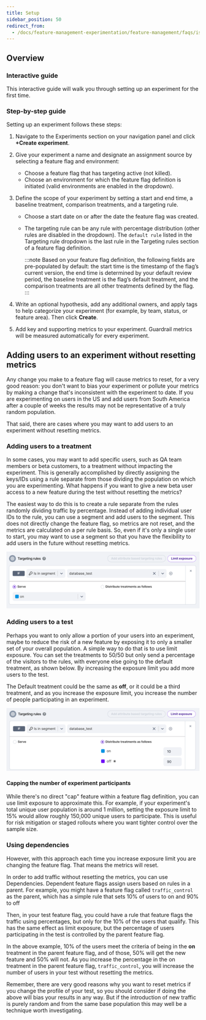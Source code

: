 ```yaml
---
title: Setup
sidebar_position: 50
redirect_from:
  - /docs/feature-management-experimentation/feature-management/faqs/is-there-a-way-to-limit-the-number-of-users-in-an-experiment/
---
```


## Overview

### Interactive guide

This interactive guide will walk you through setting up an experiment for the first time.

<DocVideo src="https://app.tango.us/app/embed/1e1ad9f0-85b8-427a-8331-f35f7685c1eb?hideAuthorAndDetails=true" title="Create an Experiment" />

### Step-by-step guide

Setting up an experiment follows these steps:

1. Navigate to the Experiments section on your navigation panel and click **+Create experiment**.

2. Give your experiment a name and designate an assignment source by selecting a feature flag and environment:
   * Choose a feature flag that has targeting active (not killed).
   * Choose an environment for which the feature flag definition is initiated (valid environments are enabled in the dropdown).

3. Define the scope of your experiment by setting a start and end time, a baseline treatment, comparison treatments, and a targeting rule.

   * Choose a start date on or after the date the feature flag was created.
   * The targeting rule can be any rule with percentage distribution (other rules are disabled in the dropdown). The `default rule` listed in the Targeting rule dropdown is the last rule in the Targeting rules section of a feature flag definition.

      :::note
      Based on your feature flag definition, the following fields are pre-populated by default: the start time is the timestamp of the flag’s current version, the end time is determined by your default review period, the baseline treatment is the flag’s default treatment, and the comparison treatments are all other treatments defined by the flag.
      :::

4. Write an optional hypothesis, add any additional owners, and apply tags to help categorize your experiment (for example, by team, status, or feature area). Then click **Create**.

5. Add key and supporting metrics to your experiment. Guardrail metrics will be measured automatically for every experiment.

## Adding users to an experiment without resetting metrics

Any change you make to a feature flag will cause metrics to reset, for a very good reason: you don't want to bias your experiment or pollute your metrics by making a change that's inconsistent with the experiment to date. If you are experimenting on users in the US and add users from South America after a couple of weeks the results may not be representative of a truly random population.  

That said, there are cases where you may want to add users to an experiment without resetting metrics.

### Adding users to a treatment

In some cases, you may want to add specific users, such as QA team members or beta customers, to a treatment without impacting the experiment. This is generally accomplished by directly assigning the keys/IDs using a rule separate from those dividing the population on which you are experimenting. What happens if you want to give a new beta user access to a new feature during the test without resetting the metrics?  

The easiest way to do this is to create a rule separate from the rules randomly dividing traffic by percentage. Instead of adding individual user IDs to the rule, you can use a segment and add users to the segment. This does not directly change the feature flag, so metrics are not reset, and the metrics are calculated on a per rule basis. So, even if it's only a single user to start, you may want to use a segment so that you have the flexibility to add users in the future without resetting metrics.

![](../static/users-segment.png)

### Adding users to a test

Perhaps you want to only allow a portion of your users into an experiment, maybe to reduce the risk of a new feature by exposing it to only a smaller set of your overall population.  A simple way to do that is to use limit exposure. You can set the treatments to 50/50 but only send a percentage of the visitors to the rules, with everyone else going to the default treatment, as shown below.  By increasing the exposure limit you add more users to the test.

The Default treatment could be the same as **off**, or it could be a third treatment, and as you increase the exposure limit, you increase the number of people participating in an experiment.

![](../static/users-exposure-limit.png)

#### Capping the number of experiment participants

While there's no direct "cap" feature within a feature flag definition, you can use limit exposure to approximate this. For example, if your experiment's total unique user population is around 1 million, setting the exposure limit to 15% would allow roughly 150,000 unique users to participate. This is useful for risk mitigation or staged rollouts where you want tighter control over the sample size.

### Using dependencies

However, with this approach each time you increase exposure limit you are changing the feature flag. That means the metrics will reset.  

In order to add traffic without resetting the metrics, you can use Dependencies. Dependent feature flags assign users based on rules in a parent. For example, you might have a feature flag called `traffic_control` as the parent, which has a simple rule that sets 10% of users to on and 90% to off

Then, in your test feature flag, you could have a rule that feature flags the traffic using percentages, but only for the 10% of the users that qualify. This has the same effect as limit exposure, but the percentage of users participating in the test is controlled by the parent feature flag.  

In the above example, 10% of the users meet the criteria of being in the **on** treatment in the parent feature flag, and of those, 50% will get the new feature and 50% will not.  As you increase the percentage in the on treatment in the parent feature flag, `traffic_control`, you will increase the number of users in your test without resetting the metrics.

Remember, there are very good reasons why you want to reset metrics if you change the profile of your test, so you should consider if doing the above will bias your results in any way.  But if the introduction of new traffic is purely random and from the same base population this may well be a technique worth investigating.